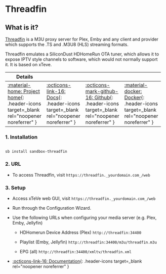 # Threadfin

## What is it?

[Threadfin](https://github.com/Threadfin/Threadfin) is a M3U proxy server for Plex, Emby and any client and provider which supports the .TS and .M3U8 (HLS) streaming formats.

Threadfin emulates a SiliconDust HDHomeRun OTA tuner, which allows it to expose IPTV style channels to software, which would not normally support it. It is based on xTeve.

| Details     |             |             |             |
|-------------|-------------|-------------|-------------|
| [:material-home: Project home](https://github.com/Threadfin/Threadfin){: .header-icons target=_blank rel="noopener noreferrer" } | [:octicons-link-16: Docs](https://github.com/Threadfin/Threadfin){: .header-icons target=_blank rel="noopener noreferrer" } | [:octicons-mark-github-16: Github](https://github.com/Threadfin/Threadfin){: .header-icons target=_blank rel="noopener noreferrer" } | [:material-docker: Docker](https://hub.docker.com/r/fyb3roptik/threadfin){: .header-icons target=_blank rel="noopener noreferrer" }|

### 1. Installation

``` shell

sb install sandbox-threadfin

```

### 2. URL

- To access Threadfin, visit `https://threadfin._yourdomain.com_/web`

### 3. Setup

- Access xTeVe web GUI, visit `https://threadfin._yourdomain.com_/web`

- Run through the Configuration Wizard.

- Use the following URLs when configuring your media server (e.g. Plex, Emby, Jellyfin)

  - HDHomerun Device Address (Plex) `http://threadfin:34400`

  - Playlist (Emby, Jellyfin) `http://threadfin:34400/m3u/threadfin.m3u`

  - EPG (all) `http://threadfin:34400/xmltv/threadfin.xml`

- [:octicons-link-16: Documentation](https://github.com/Threadfin/Threadfin){: .header-icons target=_blank rel="noopener noreferrer" }
